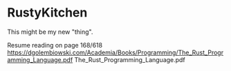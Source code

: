 # RustyKitchen
This might be my new "thing".

Resume reading on page 168/618 https://dgolembiowski.com/Academia/Books/Programming/The_Rust_Programming_Language.pdf The_Rust_Programming_Language.pdf
